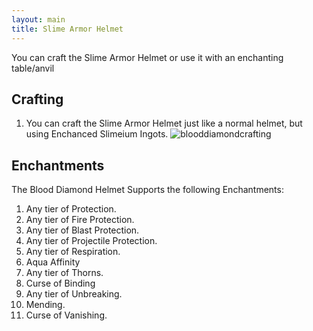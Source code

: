 ```yaml
---
layout: main
title: Slime Armor Helmet
---
```


You can craft the Slime Armor Helmet or use it with an enchanting table/anvil

## Crafting

1) You can craft the Slime Armor Helmet just like a normal helmet, but using Enchanced Slimeium Ingots.
![blooddiamondcrafting](https://t.gyazo.com/teams/chew/8acfa55f328392bff639a3ec5675e9ab.png)

## Enchantments

The Blood Diamond Helmet Supports the following Enchantments:

1) Any tier of Protection.
2) Any tier of Fire Protection.
3) Any tier of Blast Protection.
4) Any tier of Projectile Protection.
5) Any tier of Respiration.
6) Aqua Affinity
7) Any tier of Thorns.
8) Curse of Binding
9) Any tier of Unbreaking.
10) Mending.
11) Curse of Vanishing.

